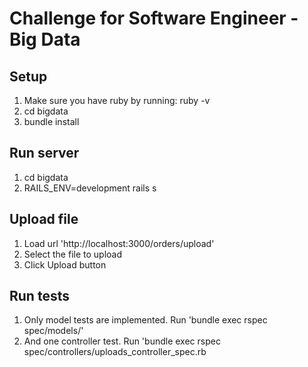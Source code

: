 # Challenge for Software Engineer - Big Data 
## Setup
1. Make sure you have ruby by running: ruby -v
1. cd bigdata
1. bundle install


## Run server
1. cd bigdata
1. RAILS_ENV=development rails s 

## Upload file
1. Load url 'http://localhost:3000/orders/upload'
1. Select the file to upload
1. Click Upload button

## Run tests
1. Only model tests are implemented. Run 'bundle exec rspec spec/models/'
1. And one controller test. Run 'bundle exec rspec spec/controllers/uploads_controller_spec.rb


